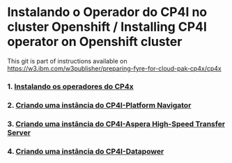 # Instalando o Operador do CP4I no cluster Openshift / Installing CP4I operator on Openshift cluster

This git is part of  instructions available on https://w3.ibm.com/w3publisher/preparing-fyre-for-cloud-pak-cp4x/cp4x

### 1. [Instalando os operadores do CP4x](https://github.com/alexandrezanetti/cp4x/blob/main/README.md)<br>
### 2. [Criando uma instância do CP4I-Platform Navigator](platformNavigatorInstance/README.md)<br>
### 3. [Criando uma instância do CP4I-Aspera High-Speed Transfer Server](asperahstsInstance/README.md)<br>
### 4. [Criando uma instância do CP4I-Datapower](https://w3.ibm.com/w3publisher/data-power)<br>
